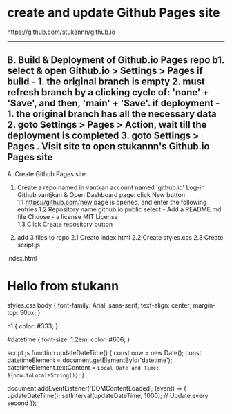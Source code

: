 #  create and update Github Pages site
https://github.com/stukannn/github.io

--------------------------------------------------------------------------------------------------------------------
B.   Build & Deployment of Github.io Pages repo
b1.  select & open Github.io > Settings > Pages
      if build      - 1.  the original branch is empty
                      2.  must refresh branch by a clicking cycle of: 'none' + 'Save', and then, 'main' + 'Save'.
      if deployment - 1.  the original branch has all the necessary data
                      2.  goto Settings > Pages > Action, wait till the deployment is completed
                      3.  goto Settings > Pages . Visit site to open stukannn's Github.io Pages site
--------------------------------------------------------------------------------------------------------------------

A.   Create Github Pages site
1.   Create a repo named in vantkan account named  'github.io'
     Log-in Github vantjkan & Open Dashboard page:  click  New  button    
1.1   https://github.com/new page is opened, and enter the following entries
1.2   Repository name     github.io
                          public
                          select - Add a README.md file
                          Choose - a license   MIT License                   
1.3    Click  Create repository  button

2.  add 3 files to repo
   2.1  Create index.html 
   2.2  Create styles.css 
   2.3  Create script.js 

index.html
<!DOCTYPE html>
<html lang="en">                     
<head>
    <meta charset="UTF-8">
    <meta name="viewport" content="width=device-width, initial-scale=1.0">
    <title>Welcome to Stukann's Page</title>
    <link rel="stylesheet" href="styles.css">
    <script src="script.js" defer></script>
</head>
<body>
    <h1>Hello from stukann</h1>
    <p id="datetime"></p>
</body>
</html>

styles.css
body {
    font-family: Arial, sans-serif;
    text-align: center;
    margin-top: 50px;
}

h1 {
    color: #333;
}

#datetime {
    font-size: 1.2em;
    color: #666;
}

script.js
function updateDateTime() {
    const now = new Date();
    const datetimeElement = document.getElementById('datetime');
    datetimeElement.textContent = `Local Date and Time: ${now.toLocaleString()}`;
}

document.addEventListener('DOMContentLoaded', (event) => {
    updateDateTime();
    setInterval(updateDateTime, 1000); // Update every second
});
